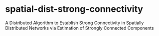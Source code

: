 # spatial-dist-strong-connectivity
 A Distributed Algorithm to Establish Strong Connectivity in Spatially Distributed Networks via Estimation of Strongly Connected Components
